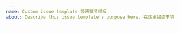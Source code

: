 ```yaml
---
name: Custom issue template 普通事项模板
about: Describe this issue template's purpose here. 在这里描述事项

---
```



